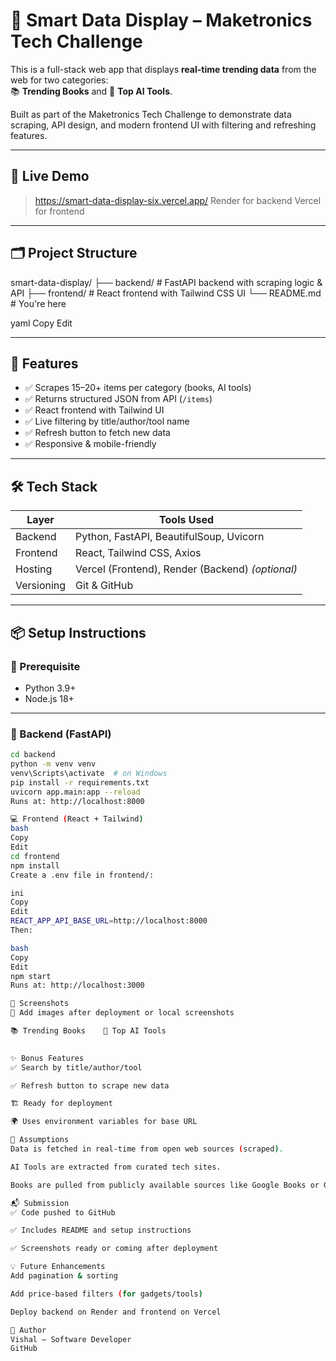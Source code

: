 # 🧩 Smart Data Display – Maketronics Tech Challenge

This is a full-stack web app that displays **real-time trending data** from the web for two categories:  
📚 **Trending Books** and 🤖 **Top AI Tools**.

Built as part of the Maketronics Tech Challenge to demonstrate data scraping, API design, and modern frontend UI with filtering and refreshing features.

---

## 🚀 Live Demo

> https://smart-data-display-six.vercel.app/
> Render for backend
>Vercel for frontend

---

## 🗂️ Project Structure

smart-data-display/
├── backend/ # FastAPI backend with scraping logic & API
├── frontend/ # React frontend with Tailwind CSS UI
└── README.md # You're here

yaml
Copy
Edit

---

## 🎯 Features

- ✅ Scrapes 15–20+ items per category (books, AI tools)
- ✅ Returns structured JSON from API (`/items`)
- ✅ React frontend with Tailwind UI
- ✅ Live filtering by title/author/tool name
- ✅ Refresh button to fetch new data
- ✅ Responsive & mobile-friendly

---

## 🛠️ Tech Stack

| Layer     | Tools Used                             |
|-----------|----------------------------------------|
| Backend   | Python, FastAPI, BeautifulSoup, Uvicorn|
| Frontend  | React, Tailwind CSS, Axios             |
| Hosting   | Vercel (Frontend), Render (Backend) *(optional)* |
| Versioning | Git & GitHub                         |

---

## 📦 Setup Instructions

### 🧠 Prerequisite
- Python 3.9+
- Node.js 18+

---

### 🔧 Backend (FastAPI)

```bash
cd backend
python -m venv venv
venv\Scripts\activate  # on Windows
pip install -r requirements.txt
uvicorn app.main:app --reload
Runs at: http://localhost:8000

💻 Frontend (React + Tailwind)
bash
Copy
Edit
cd frontend
npm install
Create a .env file in frontend/:

ini
Copy
Edit
REACT_APP_API_BASE_URL=http://localhost:8000
Then:

bash
Copy
Edit
npm start
Runs at: http://localhost:3000

📸 Screenshots
📍 Add images after deployment or local screenshots

📚 Trending Books	🤖 Top AI Tools
	

✨ Bonus Features
✅ Search by title/author/tool

✅ Refresh button to scrape new data

🏗️ Ready for deployment

🌍 Uses environment variables for base URL

🙋 Assumptions
Data is fetched in real-time from open web sources (scraped).

AI Tools are extracted from curated tech sites.

Books are pulled from publicly available sources like Google Books or Goodreads.

📬 Submission
✅ Code pushed to GitHub

✅ Includes README and setup instructions

✅ Screenshots ready or coming after deployment

💡 Future Enhancements
Add pagination & sorting

Add price-based filters (for gadgets/tools)

Deploy backend on Render and frontend on Vercel

🧠 Author
Vishal — Software Developer
GitHub
